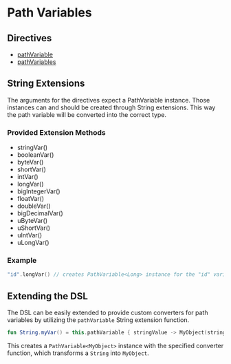 # Path Variables

## Directives

- [pathVariable](PathVariable.md)
- [pathVariables](PathVariables.md)

## String Extensions

The arguments for the directives expect a PathVariable instance. Those instances can and should be created through 
String extensions. This way the path variable will be converted into the correct type.

### Provided Extension Methods

- stringVar()
- booleanVar()
- byteVar()
- shortVar()
- intVar()
- longVar()
- bigIntegerVar()
- floatVar()
- doubleVar()
- bigDecimalVar()
- uByteVar()
- uShortVar()
- uIntVar()
- uLongVar()

### Example

```kotlin
"id".longVar() // creates PathVariable<Long> instance for the "id" variable
```

## Extending the DSL

The DSL can be easily extended to provide custom converters for path variables by utilizing the `pathVariable` String
extension function.

```kotlin
fun String.myVar() = this.pathVariable { stringValue -> MyObject(stringValue) }
```

This creates a `PathVariable<MyObject>` instance with the specified converter function, which transforms a `String` into
`MyObject`.
